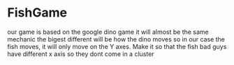 # FishGame
our game is based on the google dino game it will almost be the same mechanic the bigest different will be how the dino moves so in our case the fish moves, it will only move on the Y axes.
Make it so that the fish bad guys have different x axis so they dont come in a cluster 
